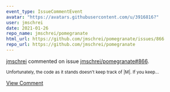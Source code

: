 ```yaml
---
event_type: IssueCommentEvent
avatar: "https://avatars.githubusercontent.com/u/3916816?"
user: jmschrei
date: 2021-01-26
repo_name: jmschrei/pomegranate
html_url: https://github.com/jmschrei/pomegranate/issues/866
repo_url: https://github.com/jmschrei/pomegranate
---
```


<a href='https://github.com/jmschrei' target='_blank'>jmschrei</a> commented on issue <a href='https://github.com/jmschrei/pomegranate/issues/866' target='_blank'>jmschrei/pomegranate#866</a>.

<small>Unfortunately, the code as it stands doesn't keep track of |M|. If you keep...</small>

<a href='https://github.com/jmschrei/pomegranate/issues/866' target='_blank'>View Comment</a>